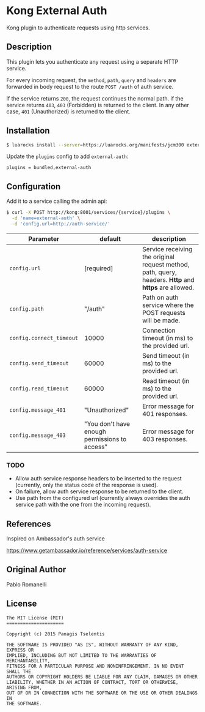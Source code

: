 # Kong External Auth

Kong plugin to authenticate requests using http services.

## Description

This plugin lets you authenticate any request using a separate HTTP service.

For every incoming request, the `method`, `path`, `query` and `headers` are forwarded in body request to the route `POST /auth` of auth service.

If the service returns `200`, the request continues the normal path.
if the service returns `403`, `403` (Forbidden) is returned to the client.
In any other case, `401` (Unauthorized) is returned to the client.

## Installation

```bash
$ luarocks install --server=https://luarocks.org/manifests/jcm300 external-auth
```

Update the `plugins` config to add `external-auth`:

```
plugins = bundled,external-auth
```

## Configuration

Add it to a service calling the admin api:

```bash
$ curl -X POST http://kong:8001/services/{service}/plugins \
  -d 'name=external-auth' \
  -d 'config.url=http://auth-service/'
```

| Parameter | default | description |
| ---       | ---     | ---         |
| `config.url` | [required] | Service receiving the original request method, path, query, headers. **Http** and **https** are allowed. |
| `config.path` | "/auth" | Path on auth service where the POST requests will be made. |
| `config.connect_timeout` | 10000 | Connection timeout (in ms) to the provided url. |
| `config.send_timeout` | 60000 | Send timeout (in ms) to the provided url. |
| `config.read_timeout` | 60000 | Read timeout (in ms) to the provided url. |
| `config.message_401` | "Unauthorized" | Error message for 401 responses. |
| `config.message_403` | "You don't have enough permissions to access" | Error message for 403 responses. |


### TODO
- Allow auth service response headers to be inserted to the request (currently, only the status code of the response is used).
- On failure, allow auth service response to be returned to the client.
- Use path from the configured url (currently always overrides the auth service path with the one from the incoming request).

## References
Inspired on Ambassador's auth service

https://www.getambassador.io/reference/services/auth-service

## Original Author
Pablo Romanelli

## License
```
The MIT License (MIT)
=====================

Copyright (c) 2015 Panagis Tselentis

THE SOFTWARE IS PROVIDED "AS IS", WITHOUT WARRANTY OF ANY KIND, EXPRESS OR
IMPLIED, INCLUDING BUT NOT LIMITED TO THE WARRANTIES OF MERCHANTABILITY,
FITNESS FOR A PARTICULAR PURPOSE AND NONINFRINGEMENT. IN NO EVENT SHALL THE
AUTHORS OR COPYRIGHT HOLDERS BE LIABLE FOR ANY CLAIM, DAMAGES OR OTHER
LIABILITY, WHETHER IN AN ACTION OF CONTRACT, TORT OR OTHERWISE, ARISING FROM,
OUT OF OR IN CONNECTION WITH THE SOFTWARE OR THE USE OR OTHER DEALINGS IN
THE SOFTWARE.
```
